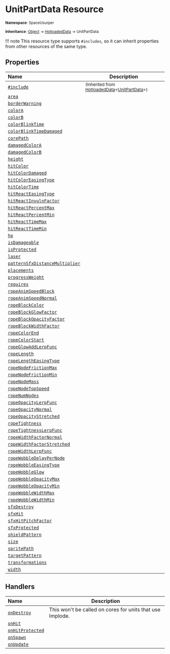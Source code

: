 # UnitPartData Resource

<small>**Namespace**: SpaceUsurper</small>

<small>**Inheritance**: [Object](https://docs.microsoft.com/en-us/dotnet/api/system.object?view=netframework-4.5) → [HotloadedData](HotloadedData.md) → UnitPartData</small>

!!! note
    This resource type supports `#includes`, so it can inherit properties
    from other resources of the same type.
## Properties

<div markdown="1" class="member-table">

| Name | Description |
| :--- | ----------- |
| [`#include`](HotloadedData-1/Include.md) | <small>(Inherited from [HotloadedData](HotloadedData-1.md)&lt;[UnitPartData](UnitPartData.md)&gt;)</small> | 
| [`area`](UnitPartData/Area.md) |  | 
| [`borderWarning`](UnitPartData/BorderWarning.md) |  | 
| [`colorA`](UnitPartData/ColorA.md) |  | 
| [`colorB`](UnitPartData/ColorB.md) |  | 
| [`colorBlinkTime`](UnitPartData/ColorBlinkTime.md) |  | 
| [`colorBlinkTimeDamaged`](UnitPartData/ColorBlinkTimeDamaged.md) |  | 
| [`corePath`](UnitPartData/CorePath.md) |  | 
| [`damagedColorA`](UnitPartData/DamagedColorA.md) |  | 
| [`damagedColorB`](UnitPartData/DamagedColorB.md) |  | 
| [`height`](UnitPartData/Height.md) |  | 
| [`hitColor`](UnitPartData/HitColor.md) |  | 
| [`hitColorDamaged`](UnitPartData/HitColorDamaged.md) |  | 
| [`hitColorEasingType`](UnitPartData/HitColorEasingType.md) |  | 
| [`hitColorTime`](UnitPartData/HitColorTime.md) |  | 
| [`hitReactEasingType`](UnitPartData/HitReactEasingType.md) |  | 
| [`hitReactInvulnFactor`](UnitPartData/HitReactInvulnFactor.md) |  | 
| [`hitReactPercentMax`](UnitPartData/HitReactPercentMax.md) |  | 
| [`hitReactPercentMin`](UnitPartData/HitReactPercentMin.md) |  | 
| [`hitReactTimeMax`](UnitPartData/HitReactTimeMax.md) |  | 
| [`hitReactTimeMin`](UnitPartData/HitReactTimeMin.md) |  | 
| [`hp`](UnitPartData/Hp.md) |  | 
| [`isDamageable`](UnitPartData/IsDamageable.md) |  | 
| [`isProtected`](UnitPartData/IsProtected.md) |  | 
| [`laser`](UnitPartData/LaserData.md) |  | 
| [`patternSfxDistanceMultiplier`](UnitPartData/PatternSfxDistanceMultiplier.md) |  | 
| [`placements`](UnitPartData/Placements.md) |  | 
| [`progressWeight`](UnitPartData/ProgressWeight.md) |  | 
| [`requires`](UnitPartData/Requires.md) |  | 
| [`ropeAnimSpeedBlock`](UnitPartData/RopeAnimSpeedBlock.md) |  | 
| [`ropeAnimSpeedNormal`](UnitPartData/RopeAnimSpeedNormal.md) |  | 
| [`ropeBlockColor`](UnitPartData/RopeHighlightColor.md) |  | 
| [`ropeBlockGlowFactor`](UnitPartData/RopeHighlightGlowFactor.md) |  | 
| [`ropeBlockOpacityFactor`](UnitPartData/RopeHighlightOpacityFactor.md) |  | 
| [`ropeBlockWidthFactor`](UnitPartData/RopeHighlightWidthFactor.md) |  | 
| [`ropeColorEnd`](UnitPartData/RopeColorEnd.md) |  | 
| [`ropeColorStart`](UnitPartData/RopeColorStart.md) |  | 
| [`ropeGlowAddLerpFunc`](UnitPartData/RopeGlowAddLerpFunc.md) |  | 
| [`ropeLength`](UnitPartData/RopeTotalLength.md) |  | 
| [`ropeLengthEasingType`](UnitPartData/RopeLengthEasingType.md) |  | 
| [`ropeNodeFrictionMax`](UnitPartData/RopeNodeFrictionMax.md) |  | 
| [`ropeNodeFrictionMin`](UnitPartData/RopeNodeFrictionMin.md) |  | 
| [`ropeNodeMass`](UnitPartData/RopeNodeMass.md) |  | 
| [`ropeNodeTopSpeed`](UnitPartData/RopeNodeTopSpeed.md) |  | 
| [`ropeNumNodes`](UnitPartData/RopeNumNodes.md) |  | 
| [`ropeOpacityLerpFunc`](UnitPartData/RopeOpacityLerpFunc.md) |  | 
| [`ropeOpacityNormal`](UnitPartData/RopeOpacityNormal.md) |  | 
| [`ropeOpacityStretched`](UnitPartData/RopeOpacityStretched.md) |  | 
| [`ropeTightness`](UnitPartData/RopeTightness.md) |  | 
| [`ropeTightnessLerpFunc`](UnitPartData/RopeTightnessLerpFunc.md) |  | 
| [`ropeWidthFactorNormal`](UnitPartData/RopeWidthFactorNormal.md) |  | 
| [`ropeWidthFactorStretched`](UnitPartData/RopeWidthFactorStretched.md) |  | 
| [`ropeWidthLerpFunc`](UnitPartData/RopeWidthLerpFunc.md) |  | 
| [`ropeWobbleDelayPerNode`](UnitPartData/RopeWobbleDelayPerNode.md) |  | 
| [`ropeWobbleEasingType`](UnitPartData/RopeWobbleEasingType.md) |  | 
| [`ropeWobbleGlow`](UnitPartData/RopeWobbleGlow.md) |  | 
| [`ropeWobbleOpacityMax`](UnitPartData/RopeWobbleOpacityMax.md) |  | 
| [`ropeWobbleOpacityMin`](UnitPartData/RopeWobbleOpacityMin.md) |  | 
| [`ropeWobbleWidthMax`](UnitPartData/RopeWobbleWidthMax.md) |  | 
| [`ropeWobbleWidthMin`](UnitPartData/RopeWobbleWidthMin.md) |  | 
| [`sfxDestroy`](UnitPartData/SfxDestroy.md) |  | 
| [`sfxHit`](UnitPartData/SfxHit.md) |  | 
| [`sfxHitPitchFactor`](UnitPartData/SfxHitPitchFactor.md) |  | 
| [`sfxProtected`](UnitPartData/SfxProtected.md) |  | 
| [`shieldPattern`](UnitPartData/ShieldPattern.md) |  | 
| [`size`](UnitPartData/Size.md) |  | 
| [`spritePath`](UnitPartData/SpritePath.md) |  | 
| [`targetPattern`](UnitPartData/TargetPattern.md) |  | 
| [`transformations`](UnitPartData/Transformations.md) |  | 
| [`width`](UnitPartData/Width.md) |  | 

</div>

## Handlers

<div markdown="1" class="member-table">

| Name | Description |
| :--- | ----------- |
| [`onDestroy`](UnitPartData/OnDestroy.md) | This won't be called on cores for units that use Implode. | 
| [`onHit`](UnitPartData/OnHit.md) |  | 
| [`onHitProtected`](UnitPartData/OnHitProtected.md) |  | 
| [`onSpawn`](UnitPartData/OnSpawn.md) |  | 
| [`onUpdate`](UnitPartData/OnFixedUpdate.md) |  | 

</div>

